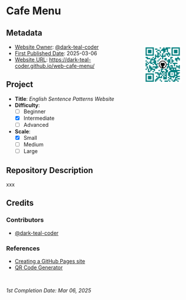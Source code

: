 <!-- README file for GitHub Pages website-->

# Cafe Menu

## Metadata

<img src="./qrcode-cafe-menu.png" alt="QR code" width="20%" height="20%" align="right" style="margin:0px 5%; padding: 5px;">

- <ins>Website Owner</ins>: [@dark-teal-coder](github.com/dark-teal-coder)
- <ins>First Published Date</ins>: 2025-03-06
- <ins>Website URL</ins>: https://dark-teal-coder.github.io/web-cafe-menu/

## Project

- **Title**: *English Sentence Patterns Website*
- **Difficulty**:
  - [ ] Beginner
  - [x] Intermediate
  - [ ] Advanced
- **Scale**:
  - [x] Small
  - [ ] Medium
  - [ ] Large

## Repository Description

xxx   

## Credits 

### Contributors 

- [@dark-teal-coder](github.com/dark-teal-coder)

### References 

- [Creating a GitHub Pages site](https://docs.github.com/en/pages/getting-started-with-github-pages/creating-a-github-pages-site)
- [QR Code Generator](https://me-qr.com/)

&nbsp;

*1st Completion Date: Mar 06, 2025*&emsp;
